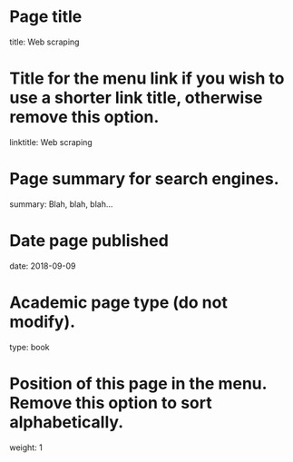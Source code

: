 # Page title
title: Web scraping

# Title for the menu link if you wish to use a shorter link title, otherwise remove this option.
linktitle: Web scraping

# Page summary for search engines.
summary: Blah, blah, blah...

# Date page published
date: 2018-09-09

# Academic page type (do not modify).
type: book

# Position of this page in the menu. Remove this option to sort alphabetically.
weight: 1

